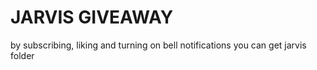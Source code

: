 # JARVIS GIVEAWAY

by subscribing, liking and turning
on bell notifications you can get 
jarvis folder